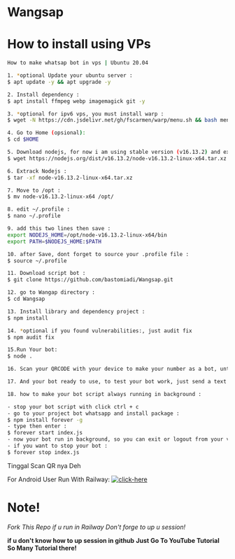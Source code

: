 # Wangsap

# How to install using VPs
```bash
How to make whatsap bot in vps | Ubuntu 20.04

1. *optional Update your ubuntu server : 
$ apt update -y && apt upgrade -y

2. Install dependency :
$ apt install ffmpeg webp imagemagick git -y

3. *optional for ipv6 vps, you must install warp : 
$ wget -N https://cdn.jsdelivr.net/gh/fscarmen/warp/menu.sh && bash menu.sh

4. Go to Home (opsional):
$ cd $HOME

5. Download nodejs, for now i am using stable version (v16.13.2) and extract to /opt directory :
$ wget https://nodejs.org/dist/v16.13.2/node-v16.13.2-linux-x64.tar.xz

6. Extrack Nodejs :
$ tar -xf node-v16.13.2-linux-x64.tar.xz

7. Move to /opt :
$ mv node-v16.13.2-linux-x64 /opt/

8. edit ~/.profile :
$ nano ~/.profile

9. add this two lines then save :
export NODEJS_HOME=/opt/node-v16.13.2-linux-x64/bin
export PATH=$NODEJS_HOME:$PATH

10. after Save, dont forget to source your .profile file : 
$ source ~/.profile

11. Download script bot :
$ git clone https://github.com/bastomiadi/Wangsap.git

12. go to Wangap directory :
$ cd Wangsap

13. Install library and dependency project :
$ npm install

14. *optional if you found vulnerabilities:, just audit fix
$ npm audit fix

15.Run Your bot:
$ node . 

16. Scan your QRCODE with your device to make your number as a bot, until success

17. And your bot ready to use, to test your bot work, just send a text to your bot number,type menu then enter.

18. how to make your bot script always running in background :

- stop your bot script with click ctrl + c
- go to your project bot whatsapp and install package : 
$ npm install forever -g
- type then enter : 
$ forever start index.js
- now your bot run in background, so you can exit or logout from your vps and bot still running.
- if you want to stop your bot : 
$ forever stop index.js 
```

Tinggal Scan QR nya Deh 

For Android User Run With Railway:
[![click-here](https://railway.app/button.svg)](https://railway.app/new/template?template=https://github.com/HaznRe/Wangsap.git)

# Note!
*Fork This Repo*
*if u run in Railway*
*Don't forge to up u session!*

**if u don't know how to up session in github**
**Just Go To YouTube Tutorial So Many Tutorial there!**




